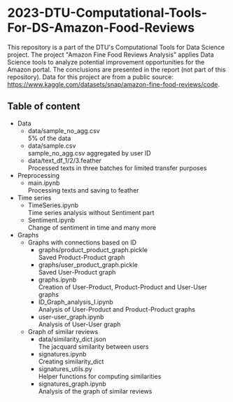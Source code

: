# 2023-DTU-Computational-Tools-For-DS-Amazon-Food-Reviews

This repository is a part of the DTU's Computational Tools for Data Science project. The project "Amazon Fine Food Reviews Analysis" applies Data Science tools to analyze potential improvement opportunities for the Amazon portal. The conclusions are presented in the report (not part of this repository). Data for this project are from a public source: https://www.kaggle.com/datasets/snap/amazon-fine-food-reviews/code.

## Table of content

* Data
  * data/sample_no_agg.csv <br>
    5% of the data
  * data/sample.csv <br>
    sample_no_agg.csv aggregated by user ID
  * data/text_df_1/2/3.feather <br>
    Processed texts in three batches for limited transfer purposes
* Preprocessing
  * main.ipynb <br>
  Processing texts and saving to feather
* Time series
  * TimeSeries.ipynb <br>
    Time series analysis without Sentiment part
  * Sentiment.ipynb <br>
    Change of sentiment in time and many more
* Graphs
  * Graphs with connections based on ID
    * graphs/product_product_graph.pickle <br>
      Saved Product-Product graph
    * graphs/user_product_graph.pickle <br>
      Saved User-Product graph
    * graphs.ipynb <br>
      Creation of User-Product, Product-Product and User-User graphs
    * ID_Graph_analysis_I.ipynb <br>
      Analysis of User-Product and Product-Product graphs
    * user-user_graph.ipynb <br>
      Analysis of User-User graph
  * Graph of similar reviews
    * data/similarity_dict.json <br>
      The jacquard similarity between users
    * signatures.ipynb <br>
      Creating similarity_dict
    * signatures_utils.py <br>
      Helper functions for computing similarities
    * signatures_graph.ipynb <br>
      Analysis of the graph of similar reviews
